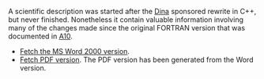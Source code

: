 A scientific description was started after the [Dina](Dina.md) sponsored rewrite in C++, but never finished.  Nonetheless it contain valuable information involving many of the changes made since the original FORTRAN version that was documented in [A10](A10.md).

  * [Fetch the MS Word 2000 version](http://daisy-model.googlecode.com/files/DaisyDescription.doc).
  * [Fetch PDF version](http://daisy-model.googlecode.com/files/DaisyDescription.pdf).  The PDF version has been generated from the Word version.